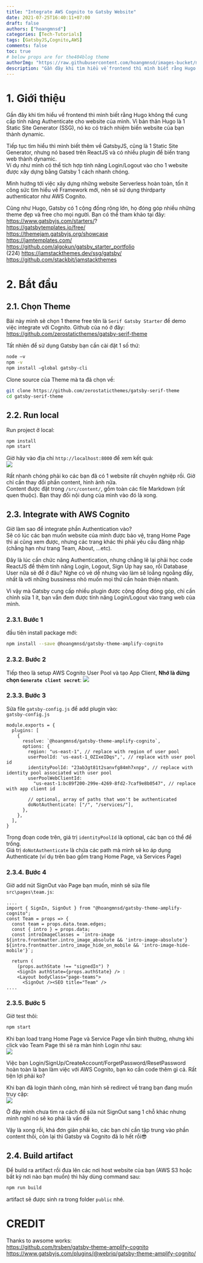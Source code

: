 ```yaml
---
title: "Integrate AWS Cognito to Gatsby Website"
date: 2021-07-25T16:40:11+07:00
draft: false
authors: ["hoangmnsd"]
categories: [Tech-Tutorials]
tags: [GatsbyJS,Cognito,AWS]
comments: false
toc: true
# below props are for the404blog theme
authorImg: "https://raw.githubusercontent.com/hoangmnsd/images-bucket/master/static/images/hoangmsnd-avatar001.jpg"
description: "Gần đây khi tìm hiểu về frontend thì mình biết rằng Hugo không thể cung cấp tính năng Authenticate cho website của mình."
---
```


# 1. Giới thiệu

Gần đây khi tìm hiểu về frontend thì mình biết rằng Hugo không thể cung cấp tính năng Authenticate cho website của mình.
Vì bản thân Hugo là 1 Static Site Generator (SSG), nó ko có trách nhiệm biến website của bạn thành dynamic.  

Tiếp tục tìm hiểu thì mình biết thêm về GatsbyJS, cũng là 1 Static Site Generator, nhưng nó based trên ReactJS và có nhiều plugin để biến trang web thành dynamic.  
Ví dụ như mình có thể tích hợp tính năng Login/Logout vào cho 1 website được xây dựng bằng Gatsby 1 cách nhanh chóng.

Mình hướng tới việc xây dựng những website Serverless hoàn toàn, tốn ít công sức tìm hiểu về Framework mới, nên sẽ sử dụng thirdparty authenticator như AWS Cognito.

Cũng như Hugo, Gatsby có 1 cộng đồng rộng lớn, họ đóng góp nhiều những theme đẹp và free cho mọi người. Bạn có thể tham khảo tại đây:  
https://www.gatsbyjs.com/starters/?  
https://gatsbytemplates.io/free/  
https://themejam.gatsbyjs.org/showcase  
https://jamtemplates.com/  
https://github.com/algokun/gatsby_starter_portfolio  
(224) https://jamstackthemes.dev/ssg/gatsby/    
https://github.com/stackbit/jamstackthemes  



# 2. Bắt đầu 

## 2.1. Chọn Theme

Bài này mình sẽ chọn 1 theme free tên là `Serif Gatsby Starter` để demo việc integrate với Cognito.
Github của nó ở đây: https://github.com/zerostaticthemes/gatsby-serif-theme

Tất nhiên để sử dụng Gatsby bạn cần cài đặt 1 số thứ:  
```sh
node –v
npm -v
npm install –global gatsby-cli
```

Clone source của Theme mà ta đã chọn về:
```sh
git clone https://github.com/zerostaticthemes/gatsby-serif-theme
cd gatsby-serif-theme
```

## 2.2. Run local

Run project ở local:  
```sh
npm install
npm start
```

Giờ hãy vào địa chỉ `http://localhost:8000` để xem kết quả:  
![](https://raw.githubusercontent.com/hoangmnsd/images-bucket/master/static/images/gatsby-serif-theme-home-default.jpg)

Rất nhanh chóng phải ko các bạn đã có 1 website rất chuyên nghiệp rồi. Giờ chỉ cần thay đổi phần content, hình ảnh nữa.  
Content được đặt trong `/src/content/`, gồm toàn các file Markdown (rất quen thuộc). Bạn thay đổi nội dung của mình vào đó là xong.

## 2.3. Integrate with AWS Cognito

Giờ làm sao để integrate phần Authentication vào?  
Sẽ có lúc các bạn muốn website của mình được bảo vệ, trang Home Page thì ai cũng xem được, nhưng các trang khác thì phải yêu cầu đăng nhập (chẳng hạn như trang Team, About, ...etc).   

Đây là lúc cần chức năng Authentication, nhưng chẳng lẽ lại phải học code ReactJS để thêm tính năng Login, Logout, Sign Up hay sao, rồi Database User nữa sẽ để ở đâu? Nghe có vẻ dễ nhưng vào làm sẽ loẳng ngoằng đấy, nhất là với những bussiness nhỏ muốn mọi thứ cần hoàn thiện nhanh.  

Vì vậy mà Gatsby cung cấp nhiều plugin được cộng đồng đóng góp, chỉ cần chỉnh sửa 1 ít, bạn vẫn đem được tính năng Login/Logout vào trang web của mình.

### 2.3.1. Bước 1

đầu tiên install package mới:  
```sh
npm install --save @hoangmnsd/gatsby-theme-amplify-cognito
```
### 2.3.2. Bước 2

Tiếp theo là setup AWS Cognito User Pool và tạo App Client, **Nhớ là đừng chọn `Generate client secret`**:
![](https://raw.githubusercontent.com/hoangmnsd/images-bucket/master/static/images/gatsby-cognito-appclient-setting.jpg)

### 2.3.3. Bước 3

Sửa file `gatsby-config.js` để add plugin vào:  
`gatsby-config.js`
```
module.exports = {
  plugins: [
    {
      resolve: `@hoangmnsd/gatsby-theme-amplify-cognito`,
      options: {
        region: "us-east-1", // replace with region of user pool
        userPoolId: 'us-east-1_OZIxeIDqs",', // replace with user pool id
        identityPoolId: "23ab3gt81t2sanvfg84mh7xnpp", // replace with identity pool associated with user pool
        userPoolWebClientId:
          "us-east-1:bc89f200-299e-4269-8fd2-7caf9e8b0547", // replace with app client id

        // optional, array of paths that won't be authenticated
        doNotAuthenticate: ["/", "/services/"],
      },
    },
  ],
}
```
Trong đoạn code trên, giá trị `identityPoolId` là optional, các bạn có thể để trống.  
Giá trị `doNotAuthenticate` là chứa các path mà mình sẽ ko áp dụng Authenticate (ví dụ trên bao gồm trang Home Page, và Services Page)

### 2.3.4. Bước 4

Giờ add nút SignOut vào Page bạn muốn, mình sẽ sửa file `src\pages\team.js`:  
```
....
import { SignIn, SignOut } from "@hoangmnsd/gatsby-theme-amplify-cognito";
const Team = props => {
  const team = props.data.team.edges;
  const { intro } = props.data;
  const introImageClasses = `intro-image ${intro.frontmatter.intro_image_absolute && 'intro-image-absolute'} ${intro.frontmatter.intro_image_hide_on_mobile && 'intro-image-hide-mobile'}`;

  return (
    (props.authState !== "signedIn") ?
    <SignIn authState={props.authState} /> :
    <Layout bodyClass="page-teams">
      <SignOut /><SEO title="Team" />
....      
```

### 2.3.5. Bước 5

Giờ test thôi:  
```sh
npm start
```
Khi bạn load trang Home Page và Service Page vẫn bình thường, nhưng khi click vào Team Page thì sẽ ra màn hình Login như sau:  
![](https://raw.githubusercontent.com/hoangmnsd/images-bucket/master/static/images/gatsby-cognito-login-page.jpg)

Việc bạn Login/SignUp/CreateAccount/ForgetPassword/ResetPassword hoàn toàn là bạn làm việc với AWS Cognito, bạn ko cần code thêm gì cả. Rất tiện lợi phải ko?

Khi bạn đã login thành công, màn hình sẽ redirect về trang bạn đang muốn truy cập:  
![](https://raw.githubusercontent.com/hoangmnsd/images-bucket/master/static/images/gatsby-cognito-logout-page.jpg)

Ở đây mình chưa tìm ra cách để sửa nút SignOut sang 1 chỗ khác nhưng mình nghĩ nó sẽ ko phải là vấn đề

Vậy là xong rồi, khá đơn giản phải ko, các bạn chỉ cần tập trung vào phần content thôi, còn lại thì Gatsby và Cognito đã lo hết rồi😎

## 2.4. Build artifact

Để build ra artifact rồi đưa lên các nơi host website của bạn (AWS S3 hoặc bất kỳ nơi nào bạn muốn) thì hãy dùng command sau:  
```sh
npm run build
```
artifact sẽ được sinh ra trong folder `public` nhé.


# CREDIT
Thanks to awsome works:  
https://github.com/trsben/gatsby-theme-amplify-cognito  
https://www.gatsbyjs.com/plugins/@webriq/gatsby-theme-amplify-cognito/  






